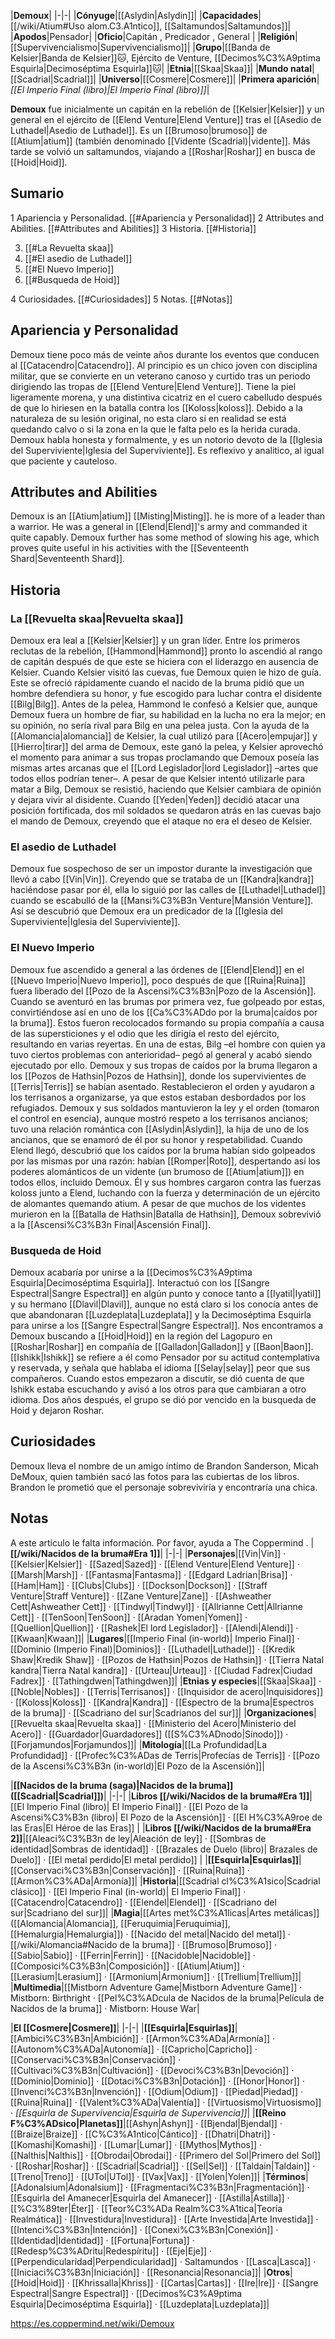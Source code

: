 

|**Demoux**|
|-|-|
|**Cónyuge**|[[Aslydin\|Aslydin]]|
|**Capacidades**|[[/wiki/Atium#Uso alom.C3.A1ntico]], [[Saltamundos\|Saltamundos]]|
|**Apodos**|Pensador|
|**Oficio**|Capitán , Predicador , General |
|**Religión**|[[Supervivencialismo\|Supervivencialismo]]|
|**Grupo**|[[Banda de Kelsier\|Banda de Kelsier]]🐱︎, Ejército de Venture, [[Decimos%C3%A9ptima Esquirla\|Decimoséptima Esquirla]]🐱︎|
|**Etnia**|[[Skaa\|Skaa]]|
|**Mundo natal**|[[Scadrial\|Scadrial]]|
|**Universo**|[[Cosmere\|Cosmere]]|
|**Primera aparición**|*[[El Imperio Final (libro)\|El Imperio Final (libro)]]*|

**Demoux** fue inicialmente un capitán en la rebelión de [[Kelsier\|Kelsier]] y un general en el ejército de [[Elend Venture\|Elend Venture]] tras el [[Asedio de Luthadel\|Asedio de Luthadel]]. Es un [[Brumoso\|brumoso]] de [[Atium\|atium]] (también denominado [[Vidente (Scadrial)\|vidente]]. Más tarde se volvió un saltamundos, viajando a [[Roshar\|Roshar]] en busca de [[Hoid\|Hoid]].

## Sumario

1 Apariencia y Personalidad. [[#Apariencia y Personalidad]] 
2 Attributes and Abilities. [[#Attributes and Abilities]] 
3 Historia. [[#Historia]] 

3. [[#La Revuelta skaa]] 
3. [[#El asedio de Luthadel]] 
3. [[#El Nuevo Imperio]] 
3. [[#Busqueda de Hoid]] 


4 Curiosidades. [[#Curiosidades]] 
5 Notas. [[#Notas]] 


## Apariencia y Personalidad
Demoux tiene poco más de veinte años durante los eventos que conducen al [[Catacendro\|Catacendro]]. Al principio es un chico joven con disciplina militar, que se convierte en un veterano canoso y curtido tras un periodo dirigiendo las tropas de [[Elend Venture\|Elend Venture]]. Tiene la piel ligeramente morena, y una distintiva cicatriz en el cuero cabelludo después de que lo hiriesen en la batalla contra los [[Koloss\|koloss]]. Debido a la naturaleza de su lesión original, no esta claro si en realidad se está quedando calvo o si la zona en la que le falta pelo es la herida curada.
Demoux habla honesta y formalmente, y es un notorio devoto de la [[Iglesia del Superviviente\|Iglesia del Superviviente]]. Es reflexivo y analitico, al igual que paciente y cauteloso.

## Attributes and Abilities
Demoux is an [[Atium\|atium]] [[Misting\|Misting]]. he is more of a leader than a warrior. He was a general in [[Elend\|Elend]]'s army and commanded it quite capably.
Demoux further has some method of slowing his age, which proves quite useful in his activities with the [[Seventeenth Shard\|Seventeenth Shard]].

## Historia
### La [[Revuelta skaa\|Revuelta skaa]]
Demoux era leal a [[Kelsier\|Kelsier]] y un gran líder. Entre los primeros reclutas de la rebelión, [[Hammond\|Hammond]] pronto lo ascendió al rango de capitán después de que este se hiciera con el liderazgo en ausencia de Kelsier. Cuando Kelsier visitó las cuevas, fue Demoux quien le hizo de guía. Este se ofreció rápidamente cuando el nacido de la bruma pidió que un hombre defendiera su honor, y fue escogido para luchar contra el disidente [[Bilg\|Bilg]].
Antes de la pelea, Hammond le confesó a Kelsier que, aunque Demoux fuera un hombre de fiar, su habilidad en la lucha no era la mejor; en su opinión, no sería rival para Bilg en una pelea justa. Con la ayuda de la [[Alomancia\|alomancia]] de Kelsier, la cual utilizó para [[Acero\|empujar]] y [[Hierro\|tirar]] del arma de Demoux, este ganó la pelea, y Kelsier aprovechó el momento para animar a sus tropas proclamando que Demoux poseía las mismas artes arcanas que el [[Lord Legislador\|lord Legislador]] –artes que todos ellos podrían tener–. A pesar de que Kelsier intentó utilizarle para matar a Bilg, Demoux se resistió, haciendo que Kelsier cambiara de opinión y dejara vivir al disidente.
Cuando [[Yeden\|Yeden]] decidió atacar una posición fortificada, dos mil soldados se quedaron atrás en las cuevas bajo el mando de Demoux, creyendo que el ataque no era el deseo de Kelsier.

### El asedio de Luthadel
Demoux fue sospechoso de ser un impostor durante la investigación que llevó a cabo [[Vin\|Vin]]. Creyendo que se trataba de un [[Kandra\|kandra]] haciéndose pasar por él, ella lo siguió por las calles de [[Luthadel\|Luthadel]] cuando se escabulló de la [[Mansi%C3%B3n Venture\|Mansión Venture]]. Así se descubrió que Demoux era un predicador de la [[Iglesia del Superviviente\|Iglesia del Superviviente]].

### El Nuevo Imperio
Demoux fue ascendido a general a las órdenes de [[Elend\|Elend]] en el [[Nuevo Imperio\|Nuevo Imperio]], poco después de que [[Ruina\|Ruina]] fuera liberado del [[Pozo de la Ascensi%C3%B3n\|Pozo de la Ascensión]].
Cuando se aventuró en las brumas por primera vez, fue golpeado por estas, convirtiéndose así en uno de los [[Ca%C3%ADdo por la bruma\|caídos por la bruma]]. Estos fueron recolocados formando su propia compañía a causa de las supersticiones y el odio que les dirigía el resto del ejército, resultando en varias reyertas. En una de estas, Bilg –el hombre con quien ya tuvo ciertos problemas con anterioridad– pegó al general y acabó siendo ejecutado por ello.
Demoux y sus tropas de caídos por la bruma llegaron a los [[Pozos de Hathsin\|Pozos de Hathsin]], donde los supervivientes de [[Terris\|Terris]] se habían asentado. Restablecieron el orden y ayudaron a los terrisanos a organizarse, ya que estos estaban desbordados por los refugiados. Demoux y sus soldados mantuvieron la ley y el orden (tomaron el control en esencia), aunque mostró respeto a los terrisanos ancianos; tuvo una relación romántica con [[Aslydin\|Aslydin]], la hija de uno de los ancianos, que se enamoró de él por su honor y respetabilidad.
Cuando Elend llegó, descubrió que los caídos por la bruma habían sido golpeados por las mismas por una razón: habían [[Romper\|Roto]], despertando así los poderes alománticos de un vidente (un brumoso de [[Atium\|atium]]) en todos ellos, incluido Demoux. Él y sus hombres cargaron contra las fuerzas koloss junto a Elend, luchando con la fuerza y determinación de un ejército de alomantes quemando atium. A pesar de que muchos de los videntes murieron en la [[Batalla de Hathsin\|Batalla de Hathsin]], Demoux sobrevivió a la [[Ascensi%C3%B3n Final\|Ascensión Final]].

### Busqueda de Hoid
Demoux acabaría por unirse a la [[Decimos%C3%A9ptima Esquirla\|Decimoséptima Esquirla]]. Interactuó con los [[Sangre Espectral\|Sangre Espectral]] en algún punto y conoce tanto a [[Iyatil\|Iyatil]] y su hermano [[Dlavil\|Dlavil]], aunque no está claro si los conocía antes de que abandonaran [[Luzdeplata\|Luzdeplata]] y la Decimoséptima Esquirla para unirse a los [[Sangre Espectral\|Sangre Espectral]].
Nos encontramos a Demoux buscando a [[Hoid\|Hoid]] en la región del Lagopuro en [[Roshar\|Roshar]] en compañía de [[Galladon\|Galladon]] y [[Baon\|Baon]]. [[Ishikk\|Ishikk]] se refiere a él como Pensador por su actitud contemplativa y reservada, y señala que hablaba el idioma [[Selay\|selay]] peor que sus compañeros. Cuando estos empezaron a discutir, se dió cuenta de que Ishikk estaba escuchando y avisó a los otros para que cambiaran a otro idioma. Dos años después, el grupo se dió por vencido en la busqueda de Hoid y dejaron Roshar.

## Curiosidades
Demoux lleva el nombre de un amigo íntimo de Brandon Sanderson, Micah DeMoux, quien también sacó las fotos para las cubiertas de los libros. Brandon le prometió que el personaje sobreviviría y encontraría una chica.

## Notas

A este artículo le falta información. Por favor, ayuda a The Coppermind .
|**[[/wiki/Nacidos de la bruma#Era 1]]**|
|-|-|
|**Personajes**|[[Vin\|Vin]] · [[Kelsier\|Kelsier]] · [[Sazed\|Sazed]] · [[Elend Venture\|Elend Venture]] · [[Marsh\|Marsh]] · [[Fantasma\|Fantasma]] · [[Edgard Ladrian\|Brisa]] · [[Ham\|Ham]] · [[Clubs\|Clubs]] · [[Dockson\|Dockson]] · [[Straff Venture\|Straff Venture]] · [[Zane Venture\|Zane]] · [[Ashweather Cett\|Ashweather Cett]] · [[Tindwyl\|Tindwyl]] · [[Allrianne Cett\|Allrianne Cett]] · [[TenSoon\|TenSoon]] · [[Aradan Yomen\|Yomen]] · [[Quellion\|Quellion]] · [[Rashek\|El lord Legislador]] · [[Alendi\|Alendi]] · [[Kwaan\|Kwaan]]|
|**Lugares**|[[Imperio Final (in-world)\| Imperio Final]] · [[Dominio (Imperio Final)\|Dominios]] · [[Luthadel\|Luthadel]] · [[Kredik Shaw\|Kredik Shaw]] · [[Pozos de Hathsin\|Pozos de Hathsin]] · [[Tierra Natal kandra\|Tierra Natal kandra]] · [[Urteau\|Urteau]] · [[Ciudad Fadrex\|Ciudad Fadrex]] · [[Tathingdwen\|Tathingdwen]]|
|**Etnias y especies**|[[Skaa\|Skaa]] · [[Noble\|Nobles]] · [[Terris\|Terrisanos]] · [[Inquisidor de acero\|Inquisidores]] · [[Koloss\|Koloss]] · [[Kandra\|Kandra]] · [[Espectro de la bruma\|Espectros de la bruma]] · [[Scadriano del sur\|Scadrianos del sur]]|
|**Organizaciones**|[[Revuelta skaa\|Revuelta skaa]] · [[Ministerio del Acero\|Ministerio del Acero]] · [[Guardador\|Guardadores]] ([[S%C3%ADnodo\|Sínodo]]) · [[Forjamundos\|Forjamundos]]|
|**Mitología**|[[La Profundidad\|La Profundidad]] · [[Profec%C3%ADas de Terris\|Profecías de Terris]] · [[Pozo de la Ascensi%C3%B3n (in-world)\|El Pozo de la Ascensión]]|

|**[[Nacidos de la bruma (saga)\|Nacidos de la bruma]] ([[Scadrial\|Scadrial]])**|
|-|-|
|**Libros [[/wiki/Nacidos de la bruma#Era 1]]**|[[El Imperio Final (libro)\| El Imperio Final]] · [[El Pozo de la Ascensi%C3%B3n (libro)\| El Pozo de la Ascensión]] · [[El H%C3%A9roe de las Eras\|El Héroe de las Eras]] |
|**Libros [[/wiki/Nacidos de la bruma#Era 2]]**|[[Aleaci%C3%B3n de ley\|Aleación de ley]] · [[Sombras de identidad\|Sombras de identidad]] · [[Brazales de Duelo (libro)\| Brazales de Duelo]] · [[El metal perdido\|El metal perdido]]  |
|**[[Esquirla\|Esquirlas]]**|[[Conservaci%C3%B3n\|Conservación]] · [[Ruina\|Ruina]] · [[Armon%C3%ADa\|Armonía]]|
|**Historia**|[[Scadrial cl%C3%A1sico\|Scadrial clásico]] · [[El Imperio Final (in-world)\| El Imperio Final]] · [[Catacendro\|Catacendro]] · [[Elendel\|Elendel]] · [[Scadriano del sur\|Scadriano del sur]]|
|**Magia**|[[Artes met%C3%A1licas\|Artes metálicas]] ([[Alomancia\|Alomancia]], [[Feruquimia\|Feruquimia]], [[Hemalurgia\|Hemalurgia]]) · [[Nacido del metal\|Nacido del metal]] · [[/wiki/Alomancia#Nacido de la bruma]] · [[Brumoso\|Brumoso]] · [[Sabio\|Sabio]] · [[Ferrin\|Ferrin]] · [[Nacidoble\|Nacidoble]] · [[Composici%C3%B3n\|Composición]] · [[Atium\|Atium]] · [[Lerasium\|Lerasium]] · [[Armonium\|Armonium]] · [[Trellium\|Trellium]]|
|**Multimedia**|[[Mistborn Adventure Game\|Mistborn Adventure Game‎‎]] · Mistborn: Birthright · [[Pel%C3%ADcula de Nacidos de la bruma\|Película de Nacidos de la bruma]] · Mistborn: House War|

|**El [[Cosmere\|Cosmere]]**|
|-|-|
|**[[Esquirla\|Esquirlas]]**|[[Ambici%C3%B3n\|Ambición]] · [[Armon%C3%ADa\|Armonía]] · [[Autonom%C3%ADa\|Autonomía]] · [[Capricho\|Capricho]] · [[Conservaci%C3%B3n\|Conservación]] · [[Cultivaci%C3%B3n\|Cultivación]] · [[Devoci%C3%B3n\|Devoción]] · [[Dominio\|Dominio]] · [[Dotaci%C3%B3n\|Dotación]] · [[Honor\|Honor]] · [[Invenci%C3%B3n\|Invención]] · [[Odium\|Odium]] · [[Piedad\|Piedad]] · [[Ruina\|Ruina]] · [[Valent%C3%ADa\|Valentía]] · [[Virtuosismo\|Virtuosismo]] · *[[Esquirla de Supervivencia\|Esquirla de Supervivencia]]*|
|**[[Reino F%C3%ADsico\|Planetas]]**|[[Ashyn\|Ashyn]] · [[Bjendal\|Bjendal]] · [[Braize\|Braize]] · [[C%C3%A1ntico\|Cántico]] · [[Dhatri\|Dhatri]] · [[Komashi\|Komashi]] · [[Lumar\|Lumar]] · [[Mythos\|Mythos]] · [[Nalthis\|Nalthis]] · [[Obrodai\|Obrodai]] · [[Primero del Sol\|Primero del Sol]] · [[Roshar\|Roshar]] · [[Scadrial\|Scadrial]] · [[Sel\|Sel]] · [[Taldain\|Taldain]] · [[Treno\|Treno]] · [[UTol\|UTol]] · [[Vax\|Vax]] · [[Yolen\|Yolen]]|
|**Términos**|[[Adonalsium\|Adonalsium]] · [[Fragmentaci%C3%B3n\|Fragmentación]] · [[Esquirla del Amanecer\|Esquirla del Amanecer]] · [[Astilla\|Astilla]] · [[%C3%89ter\|Éter]] · [[Teor%C3%ADa Realm%C3%A1tica\|Teoría Realmática]] · [[Investidura\|Investidura]] · [[Arte Investida\|Arte Investida]] · [[Intenci%C3%B3n\|Intención]] · [[Conexi%C3%B3n\|Conexión]] · [[Identidad\|Identidad]] · [[Fortuna\|Fortuna]] · [[Redesp%C3%ADritu\|Redespíritu]] · [[Eje\|Eje]] · [[Perpendicularidad\|Perpendicularidad]] · Saltamundos · [[Lasca\|Lasca]] · [[Iniciaci%C3%B3n\|Iniciación]] · [[Resonancia\|Resonancia]]|
|**Otros**|[[Hoid\|Hoid]] · [[Khrissalla\|Khriss]] · [[Cartas\|Cartas]] · [[Ire\|Ire]] · [[Sangre Espectral\|Sangre Espectral]] · [[Decimos%C3%A9ptima Esquirla\|Decimoséptima Esquirla]] · [[Luzdeplata\|Luzdeplata]]|



https://es.coppermind.net/wiki/Demoux